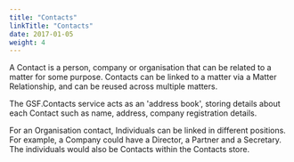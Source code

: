 ```yaml
---
title: "Contacts"
linkTitle: "Contacts"
date: 2017-01-05
weight: 4
---
```


A Contact is a person, company or organisation that can be related to a matter for some purpose. Contacts can be linked to a matter via a Matter Relationship, and can be reused across multiple matters.

The GSF.Contacts service acts as an 'address book', storing details about each Contact such as name, address, company registration details.

For an Organisation contact, Individuals can be linked in different positions. For example, a Company could have a Director, a Partner and a Secretary. The individuals would also be Contacts within the Contacts store.
